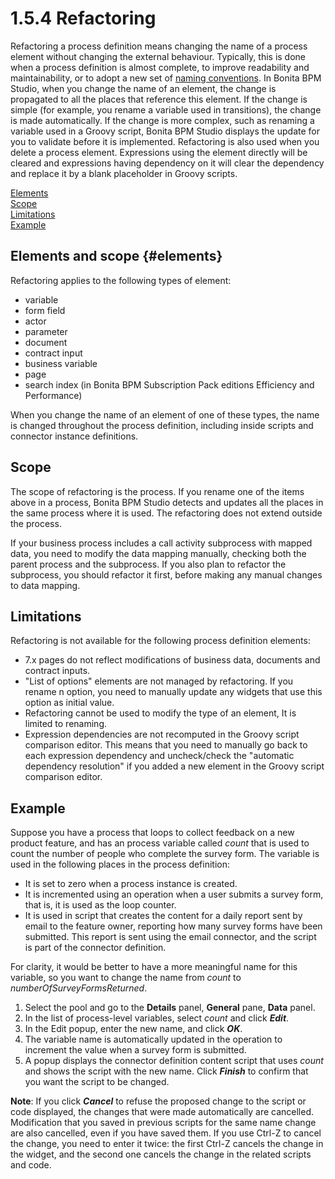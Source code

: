 
1.5.4 Refactoring
=================

Refactoring a process definition means changing the name of a process element without changing the external behaviour. Typically, this is done when a process definition is almost complete,
to improve readability and maintainability,
or to adopt a new set of [naming conventions](/naming-conventions). In Bonita BPM Studio, when you change the name of an element, the change is propagated to all the places that reference this element.
If the change is simple (for example, you rename a variable used in transitions), the change is made automatically.
If the change is more complex, such as renaming a variable used in a Groovy script, Bonita BPM Studio displays the update for you to validate before it is implemented.
Refactoring is also used when you delete a process element. Expressions using the element directly will be cleared and expressions having dependency on it will clear the dependency and replace it by a blank placeholder in Groovy scripts.

[Elements](#elements)\
[Scope](#scope)\
[Limitations](#limitations)\
[Example](#example)

Elements and scope {#elements}
------------------

Refactoring applies to the following types of element:

-   variable
-   form field
-   actor
-   parameter
-   document
-   contract input
-   business variable
-   page
-   search index (in Bonita BPM Subscription Pack editions Efficiency and Performance)

When you change the name of an element of one of these types, the name is changed throughout the process definition, including inside scripts and connector instance definitions.

Scope
-----

The scope of refactoring is the process. If you rename one of the items above in a process, Bonita BPM Studio detects and updates all the places in the same process where it is used.
The refactoring does not extend outside the process.

If your business process includes a call activity subprocess with mapped data, you need to modify the data mapping manually, checking both the parent process and the subprocess.
If you also plan to refactor the subprocess, you should refactor it first, before making any manual changes to data mapping.

Limitations
-----------

Refactoring is not available for the following process definition elements:

-   7.x pages do not reflect modifications of business data, documents and contract inputs.
-   "List of options" elements are not managed by refactoring. If you rename n option, you need to manually update any widgets that use this option as initial value.
-   Refactoring cannot be used to modify the type of an element, It is limited to renaming.
-   Expression dependencies are not recomputed in the Groovy script comparison editor. This means that you need to manually go back to each expression dependency and uncheck/check the "automatic dependency resolution" if you added a new element in the Groovy script comparison editor.

Example
-------

Suppose you have a process that loops to collect feedback on a new product feature, and has an process variable called *count* that is used to count the number of people who complete the survey form.
The variable is used in the following places in the process definition:

-   It is set to zero when a process instance is created.
-   It is incremented using an operation when a user submits a survey form, that is, it is used as the loop counter.
-   It is used in script that creates the content for a daily report sent by email to the feature owner, reporting how many survey forms have been submitted.
    This report is sent using the email connector, and the script is part of the connector definition.

For clarity, it would be better to have a more meaningful name for this variable, so you want to change the name from *count* to *numberOfSurveyFormsReturned*.

1.  Select the pool and go to the **Details** panel, **General** pane, **Data** panel.
2.  In the list of process-level variables, select *count* and click ***Edit***.
3.  In the Edit popup, enter the new name, and click ***OK***.
4.  The variable name is automatically updated in the operation to increment the value when a survey form is submitted.
5.  A popup displays the connector definition content script that uses *count* and shows the script with the new name.
    Click ***Finish*** to confirm that you want the script to be changed.

**Note**: If you click ***Cancel*** to refuse the proposed change to the script or code displayed, the changes that were made automatically are cancelled.
Modification that you saved in previous scripts for the same name change are also cancelled, even if you have saved them.
If you use Ctrl-Z to cancel the change, you need to enter it twice: the first Ctrl-Z cancels the change in the widget, and the second one cancels the change in the related scripts and code.

